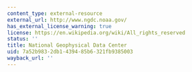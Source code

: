 ```yaml
---
content_type: external-resource
external_url: http://www.ngdc.noaa.gov/
has_external_license_warning: true
license: https://en.wikipedia.org/wiki/All_rights_reserved
status: ''
title: National Geophysical Data Center
uid: 7a52b983-2db1-4394-85b6-321fb9385003
wayback_url: ''
---
```

